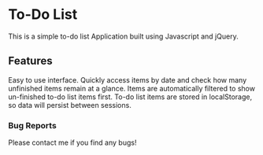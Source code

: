 # To-Do List

This is a simple to-do list Application built using Javascript and jQuery.

## Features
Easy to use interface.
Quickly access items by date and check how many unfinished items remain at a glance.
Items are automatically filtered to show un-finished to-do list items first.
To-do list items are stored in localStorage, so data will persist between sessions.

### Bug Reports
Please contact me if you find any bugs!